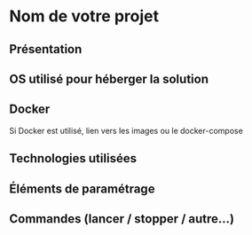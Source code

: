 # Nom de votre projet

## Présentation

## OS utilisé pour héberger la solution

## Docker
Si Docker est utilisé, lien vers les images ou le docker-compose

## Technologies utilisées

## Éléments de paramétrage

## Commandes (lancer / stopper / autre...)


